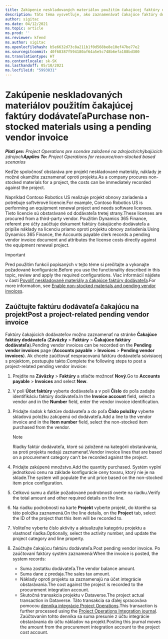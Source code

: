 ```yaml
---
title: Zakúpenie neskladovaných materiálov použitím čakajúcej faktúry dodávateľa
description: Táto téma vysvetľuje, ako zaznamenávať čakajúce faktúry dodávateľa.
author: sigitac
ms.date: 04/12/2021
ms.topic: article
ms.prod: ''
ms.reviewer: kfend
ms.author: sigitac
ms.openlocfilehash: b5e6632d73c8a211b1f0d568be8e10ef47be77e2
ms.sourcegitcommit: 40f68387f594180af64a5e5c748b6efa188bd300
ms.translationtype: HT
ms.contentlocale: sk-SK
ms.lasthandoff: 05/10/2021
ms.locfileid: "5993831"
---
```

# <a name="purchase-non-stocked-materials-using-a-pending-vendor-invoice"></a><span data-ttu-id="790c0-103">Zakúpenie neskladovaných materiálov použitím čakajúcej faktúry dodávateľa</span><span class="sxs-lookup"><span data-stu-id="790c0-103">Purchase non-stocked materials using a pending vendor invoice</span></span>

<span data-ttu-id="790c0-104">_**Platí pre:** Project Operations pre scenáre založené na zdrojoch/chýbajúcich zdrojoch_</span><span class="sxs-lookup"><span data-stu-id="790c0-104">_**Applies To:** Project Operations for resource/non-stocked based scenarios_</span></span>

<span data-ttu-id="790c0-105">Keďže spoločnosť obstaráva pre projekt neskladované materiály, náklady je možné okamžite zaznamenať oproti projektu.</span><span class="sxs-lookup"><span data-stu-id="790c0-105">As a company procures non-stocked materials for a project, the costs can be immediately recorded against the project.</span></span> 

<span data-ttu-id="790c0-106">Napríklad Contoso Robotics US realizuje projekt obnovy zariadenia a potrebuje softvérové licencie.</span><span class="sxs-lookup"><span data-stu-id="790c0-106">For example, Contoso Robotics US is performing an equipment renewal project and needs software licenses.</span></span> <span data-ttu-id="790c0-107">Tieto licencie sú obstarávané od dodávateľa tretej strany.</span><span class="sxs-lookup"><span data-stu-id="790c0-107">These licenses are procured from a third-party vendor.</span></span>  <span data-ttu-id="790c0-108">Použitím Dynamics 365 Finance, referent pre účty zaúčtuje dokument faktúry čakajúceho dodávateľa a pripíše náklady na licenciu priamo oproti projektu obnovy zariadenia.</span><span class="sxs-lookup"><span data-stu-id="790c0-108">Using Dynamics 365 Finance, the Accounts payable clerk records a pending vendor invoice document and attributes the license costs directly against the equipment renewal project.</span></span> 

> [!IMPORTANT]
> <span data-ttu-id="790c0-109">Pred použitím funkcií popísaných v tejto téme si prečítajte a vykonajte požadované konfigurácie.</span><span class="sxs-lookup"><span data-stu-id="790c0-109">Before you use the functionality described in this topic, review and apply the required configurations.</span></span> <span data-ttu-id="790c0-110">Viac informácií nájdete v časti [Povoliť neskladované materiály a čakajúce faktúry dodávateľa](configure-materials-nonstocked.md).</span><span class="sxs-lookup"><span data-stu-id="790c0-110">For more information, see [Enable non-stocked materials and pending vendor invoices](configure-materials-nonstocked.md).</span></span> 

## <a name="post-a-project-related-pending-vendor-invoice"></a><span data-ttu-id="790c0-111">Zaúčtujte faktúru dodávateľa čakajúcu na projekt</span><span class="sxs-lookup"><span data-stu-id="790c0-111">Post a project-related pending vendor invoice</span></span> 

<span data-ttu-id="790c0-112">Faktúry čakajúcich dodávateľov možno zaznamenať na stránke **Čakajúce faktúry dodávateľa** (**Záväzky** > **Faktúry** > **Čakajúce faktúry dodávateľa**).</span><span class="sxs-lookup"><span data-stu-id="790c0-112">Pending vendor invoices can be recorded on the **Pending vendor invoices** page (**Accounts payable** > **Invoices** > **Pending vendor invoices**).</span></span> <span data-ttu-id="790c0-113">Ak chcete zaúčtovať nespracovanú faktúru dodávateľa súvisiacej s projektom, postupujte takto:</span><span class="sxs-lookup"><span data-stu-id="790c0-113">Complete the following steps to post a project-related pending vendor invoice:</span></span>

1. <span data-ttu-id="790c0-114">Prejdite na **Záväzky** > **Faktúry** a stlačte možnosť **Nový**.</span><span class="sxs-lookup"><span data-stu-id="790c0-114">Go to **Accounts payable** > **Invoices** and select **New**.</span></span> 
2. <span data-ttu-id="790c0-115">V poli **Účet faktúry** vyberte dodávateľa a v poli **Číslo** do poľa zadajte identifikáciu faktúry dodávateľa.</span><span class="sxs-lookup"><span data-stu-id="790c0-115">In the **Invoice account** field, select a vendor and in the **Number** field, enter the vendor invoice identification.</span></span>
3. <span data-ttu-id="790c0-116">Pridajte riadok k faktúre dodávateľa a do poľa **Číslo položky** vyberte skladovú položku zakúpenú od dodávateľa.</span><span class="sxs-lookup"><span data-stu-id="790c0-116">Add a line to the vendor invoice and in the **Item number** field, select the non-stocked item purchased from the vendor.</span></span> 

    > [!NOTE]
    > <span data-ttu-id="790c0-117">Riadky faktúr dodávateľa, ktoré sú založené na kategórii obstarávania, sa proti projektu nedajú zaznamenať.</span><span class="sxs-lookup"><span data-stu-id="790c0-117">Vendor invoice lines that are based on a procurement category can't be recorded against the project.</span></span> 
    
5. <span data-ttu-id="790c0-118">Pridajte zakúpené množstvo.</span><span class="sxs-lookup"><span data-stu-id="790c0-118">Add the quantity purchased.</span></span> <span data-ttu-id="790c0-119">Systém vyplní jednotkovú cenu na základe konfigurácie ceny tovaru, ktorý nie je na sklade.</span><span class="sxs-lookup"><span data-stu-id="790c0-119">The system will populate the unit price based on the non-stocked item price configuration.</span></span> 
6. <span data-ttu-id="790c0-120">Celkovú sumu a ďalšie požadované podrobnosti overte na riadku.</span><span class="sxs-lookup"><span data-stu-id="790c0-120">Verify the total amount and other required details on the line.</span></span>
7. <span data-ttu-id="790c0-121">Na riadku podrobnosti na karte **Projekt** vyberte projekt, do ktorého sa táto položka zaznamená.</span><span class="sxs-lookup"><span data-stu-id="790c0-121">On the line details, on the **Project** tab, select the ID of the project that this item will be recorded to.</span></span>
8. <span data-ttu-id="790c0-122">Voliteľne vyberte číslo aktivity a aktualizujte kategóriu projektu a vlastnosť riadka.</span><span class="sxs-lookup"><span data-stu-id="790c0-122">Optionally, select the activity number, and update the project category and line property.</span></span>
9. <span data-ttu-id="790c0-123">Zaúčtujte čakajúcu faktúru dodávateľa.</span><span class="sxs-lookup"><span data-stu-id="790c0-123">Post pending vendor invoice.</span></span> <span data-ttu-id="790c0-124">Po zaúčtovaní faktúry systém zaznamená:</span><span class="sxs-lookup"><span data-stu-id="790c0-124">When the invoice is posted, the system records:</span></span>
    
    - <span data-ttu-id="790c0-125">Suma zostatku dodávateľa.</span><span class="sxs-lookup"><span data-stu-id="790c0-125">The vendor balance amount.</span></span>
    - <span data-ttu-id="790c0-126">Suma dane z predaja.</span><span class="sxs-lookup"><span data-stu-id="790c0-126">The sales tax amount.</span></span>
    - <span data-ttu-id="790c0-127">Náklady oproti projektu sa zaznamenajú na účet integrácie obstarávania.</span><span class="sxs-lookup"><span data-stu-id="790c0-127">The cost against the project is recorded to the procurement integration account.</span></span>
    - <span data-ttu-id="790c0-128">Skutočná transakcia projektu v Dataverse.</span><span class="sxs-lookup"><span data-stu-id="790c0-128">The project actual transaction in Dataverse.</span></span> <span data-ttu-id="790c0-129">Táto transakcia sa ďalej spracováva pomocou [denníka integrácie Project Operations](../project-accounting/project-operations-integration-journal.md).</span><span class="sxs-lookup"><span data-stu-id="790c0-129">This transaction is further processed using the [Project Operations Integration journal](../project-accounting/project-operations-integration-journal.md).</span></span> <span data-ttu-id="790c0-130">Zaúčtovaním tohto denníka sa suma presunie z účtu integrácie obstarávania do účtu nákladov na projekt.</span><span class="sxs-lookup"><span data-stu-id="790c0-130">Posting this journal moves the amount from the procurement integration account to the project cost account.</span></span>
